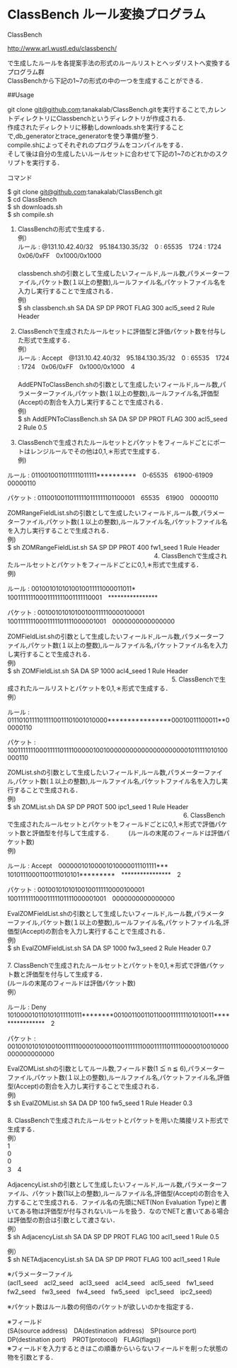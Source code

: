 # ClassBench ルール変換プログラム

ClassBench 

http://www.arl.wustl.edu/classbench/ 

で生成したルールを各提案手法の形式のルールリストとヘッダリストへ変換するプログラム群  
ClassBenchから下記の1~7の形式の中の一つを生成することができる．    

##Usage   

git clone git@github.com:tanakalab/ClassBench.gitを実行することで,カレントディレクトリにClassbenchというディレクトリが作成される.  
作成されたディレクトリに移動しdownloads.shを実行することで,db_generatorとtrace_generatorを使う準備が整う.     
compile.shによってそれぞれのプログラムをコンパイルをする．  
そして後は自分の生成したいルールセットに合わせて下記の1~7のどれかのスクリプトを実行する．  

コマンド  

$ git clone git@github.com:tanakalab/ClassBench.git  
$ cd ClassBench    
$ sh downloads.sh   
$ sh compile.sh  
    
    
    
1. ClassBenchの形式で生成する．        
例）    
ルール   : @131.10.42.40/32　95.184.130.35/32　0 : 65535　1724 : 1724　0x06/0xFF　0x1000/0x1000     
  　    
classbench.shの引数として生成したいフィールド,ルール数,パラメーターファイル,パケット数(１以上の整数),ルールファイル名,パケットファイル名を入力し実行することで生成される．    
 例)     
$ sh classbench.sh SA DA SP DP PROT FLAG 300 acl5_seed 2 Rule Header       　 
        
      
    
      
       
        
          
2. ClassBenchで生成されたルールセットに評価型と評価パケット数を付与した形式で生成する．     
例）  
ルール   : Accept　@131.10.42.40/32　95.184.130.35/32　0 : 65535　1724 : 1724　0x06/0xFF　0x1000/0x1000　4   
　  
AddEPNToClassBench.shの引数として生成したいフィールド,ルール数,パラメーターファイル,パケット数(１以上の整数),ルールファイル名,評価型(Accept)の割合を入力し実行することで生成される．  
 例)  
$ sh AddEPNToClassBench.sh SA DA SP DP PROT FLAG 300 acl5_seed 2 Rule 0.5    　
   　　
   　　　
   　　
   　　
    　　
　　　　    　　
3. ClassBenchで生成されたルールセットとパケットをフィールドごとにポートはレンジルールでその他は0,1,＊形式で生成する．  
例)
<p>ルール   : 0110010011011111011111**********　0-65535　61900-61909　00000110</p>  
パケット : 01100100110111110111111101100001　65535　61900　00000110    
    
 ZOMRangeFieldList.shの引数として生成したいフィールド,ルール数,パラメーターファイル,パケット数(１以上の整数),ルールファイル名,パケットファイル名を入力し実行することで生成される．  
 例)  
$ sh ZOMRangeFieldList.sh SA SP DP PROT 400 fw1_seed 1 Rule Header     　　
　　   　　　
    　　　　　
    　　　　　
    　　　　　
4. ClassBenchで生成されたルールセットとパケットをフィールドごとに0,1,＊形式で生成する．       
例)
<p>ルール   : 0010010101010010011111000011011*　10011111110001111111001111110001　****************</p>     
パケット : 00100101010100100111110000100001　10011111110001111101111000001001　0000000000000000    
    
 ZOMFieldList.shの引数として生成したいフィールド,ルール数,パラメーターファイル,パケット数(１以上の整数),ルールファイル名,パケットファイル名を入力し実行することで生成される．   
 例)  
$ sh ZOMFieldList.sh SA DA SP 1000 acl4_seed 1 Rule Header     　　
  　　　　  　　
　　　 　   　　
     　　　　　
　     　　　　
5. ClassBenchで生成されたルールリストとパケットを0,1,＊形式で生成する．  
例）
<p>ルール   : 01110101111011110011101001010000****************00010011100011**00000110</p>
パケット : 100111111100011111011110000010010000000000000000000001011111010100000110  
     
 ZOMList.shの引数として生成したいフィールド,ルール数,パラメーターファイル,パケット数(１以上の整数),ルールファイル名,パケットファイル名を入力し実行することで生成される．   
 例)  
$ sh ZOMList.sh DA SP DP PROT 500 ipc1_seed 1 Rule Header     　　　　　　
     　　　　　　
       　　　　
         　　　　
     　　　　　　　
6. ClassBenchで生成されたルールセットとパケットをフィールドごとに0,1,＊形式で評価パケット数と評価型を付与して生成する．    　
　(ルールの末尾のフィールドは評価パケット数)    
例)
<p>ルール   : Accept　00000010100001010000011101111***　10101110001100111010101*********　****************　2</p>    
パケット : 00100101010100100111110000100001　10011111110001111101111000001001　0000000000000000     
  
 EvalZOMFieldList.shの引数として生成したいフィールド,ルール数,パラメーターファイル,パケット数(１以上の整数),ルールファイル名,パケットファイル名,評価型(Accept)の割合を入力し実行することで生成される．  
 例)  
$ sh EvalZOMFieldList.sh SA DA SP 1000 fw3_seed 2 Rule Header 0.7      　　　　　　
　　　　　　　　
    　　　　　　
     　　　　　　　
    　　　　　　　　
7. ClassBenchで生成されたルールセットとパケットを0,1,＊形式で評価パケット数と評価型を付与して生成する．   
 (ルールの末尾のフィールドは評価パケット数)    
例）
<p>ルール   : Deny　101000010110101011110111********00100110011011000111111101010011****************　2</p>      
パケット : 00100101010100100111110000100001100111111100011111011110000010010000000000000000    
  
 EvalZOMList.shの引数としてルール数,フィールド数(1 ≦ n ≦ 6),パラメーターファイル,パケット数(１以上の整数),ルールファイル名,パケットファイル名,評価型(Accept)の割合を入力し実行することで生成される．  
 例)  
$ sh EvalZOMList.sh SA DA DP 100 fw5_seed 1 Rule Header 0.3     　　　　　　
　　　　　　　
    　　　　　　　
    　　　　　　　
    　　　　　　　　
8. ClassBenchで生成されたルールセットとパケットを用いた隣接リスト形式で生成する．    
例）  
1    
0   
0   
3　4   　　

 AdjacencyList.shの引数として生成したいフィールド,ルール数,パラメーターファイル、パケット数(1以上の整数),ルールファイル名,評価型(Accept)の割合を入力することで生成される．ファイル名の先頭にNET(Non Evaluation Type)と書いてある物は評価型が付与されないルールを扱う．なのでNETと書いてある場合は評価型の割合は引数として渡さない．  
 例）  
$ sh AdjacencyList.sh SA DA SP DP PROT FLAG 100 acl1_seed 1 Rule 0.5   
  
 例）  
$ sh NETAdjacencyList.sh SA DA SP DP PROT FLAG 100 acl1_seed 1 Rule
  
※パラメーターファイル  
(acl1_seed　acl2_seed　acl3_seed　acl4_seed　acl5_seed　fw1_seed　fw2_seed　fw3_seed　fw4_seed　fw5_seed　ipc1_seed　ipc2_seed)  

※パケット数はルール数の何倍のパケットが欲しいのかを指定する．  

※フィールド  
(SA(source address)　DA(destination address)　SP(source port)　DP(destination port)　PROT(protocol)　FLAG(flags))  
※フィールドを入力するときはこの順番からいらないフィールドを削った状態の物を引数とする．
